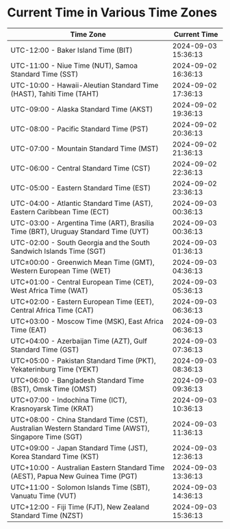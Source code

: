 # Current Time in Various Time Zones

| Time Zone | Current Time |
|-----------|--------------|
| UTC-12:00 - Baker Island Time (BIT) | 2024-09-03 15:36:13 |
| UTC-11:00 - Niue Time (NUT), Samoa Standard Time (SST) | 2024-09-02 16:36:13 |
| UTC-10:00 - Hawaii-Aleutian Standard Time (HAST), Tahiti Time (TAHT) | 2024-09-02 17:36:13 |
| UTC-09:00 - Alaska Standard Time (AKST) | 2024-09-02 19:36:13 |
| UTC-08:00 - Pacific Standard Time (PST) | 2024-09-02 20:36:13 |
| UTC-07:00 - Mountain Standard Time (MST) | 2024-09-02 21:36:13 |
| UTC-06:00 - Central Standard Time (CST) | 2024-09-02 22:36:13 |
| UTC-05:00 - Eastern Standard Time (EST) | 2024-09-02 23:36:13 |
| UTC-04:00 - Atlantic Standard Time (AST), Eastern Caribbean Time (ECT) | 2024-09-03 00:36:13 |
| UTC-03:00 - Argentina Time (ART), Brasília Time (BRT), Uruguay Standard Time (UYT) | 2024-09-03 00:36:13 |
| UTC-02:00 - South Georgia and the South Sandwich Islands Time (SGT) | 2024-09-03 01:36:13 |
| UTC±00:00 - Greenwich Mean Time (GMT), Western European Time (WET) | 2024-09-03 04:36:13 |
| UTC+01:00 - Central European Time (CET), West Africa Time (WAT) | 2024-09-03 05:36:13 |
| UTC+02:00 - Eastern European Time (EET), Central Africa Time (CAT) | 2024-09-03 06:36:13 |
| UTC+03:00 - Moscow Time (MSK), East Africa Time (EAT) | 2024-09-03 06:36:13 |
| UTC+04:00 - Azerbaijan Time (AZT), Gulf Standard Time (GST) | 2024-09-03 07:36:13 |
| UTC+05:00 - Pakistan Standard Time (PKT), Yekaterinburg Time (YEKT) | 2024-09-03 08:36:13 |
| UTC+06:00 - Bangladesh Standard Time (BST), Omsk Time (OMST) | 2024-09-03 09:36:13 |
| UTC+07:00 - Indochina Time (ICT), Krasnoyarsk Time (KRAT) | 2024-09-03 10:36:13 |
| UTC+08:00 - China Standard Time (CST), Australian Western Standard Time (AWST), Singapore Time (SGT) | 2024-09-03 11:36:13 |
| UTC+09:00 - Japan Standard Time (JST), Korea Standard Time (KST) | 2024-09-03 12:36:13 |
| UTC+10:00 - Australian Eastern Standard Time (AEST), Papua New Guinea Time (PGT) | 2024-09-03 13:36:13 |
| UTC+11:00 - Solomon Islands Time (SBT), Vanuatu Time (VUT) | 2024-09-03 14:36:13 |
| UTC+12:00 - Fiji Time (FJT), New Zealand Standard Time (NZST) | 2024-09-03 15:36:13 |
